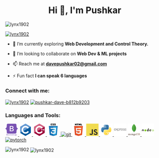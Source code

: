 <h1 align="center">Hi 👋, I'm Pushkar</h1>
<!-- <h3 align="center">Web Dev & Open Source Enthusiast</h3> -->

<p align="left"> <img src="https://komarev.com/ghpvc/?username=lynx1902&label=Profile%20views&color=0e75b6&style=flat" alt="lynx1902" /> </p>

<p align="left"> <a href="https://twitter.com/lynx1902" target="blank"><img src="https://img.shields.io/twitter/follow/lynx1902?logo=twitter&style=for-the-badge" alt="lynx1902" /></a> </p>

- 🌱 I’m currently exploring **Web Development and Control Theory.**

- 👯 I’m looking to collaborate on **Web Dev & ML projects**

- 📫 Reach me at **davepushkar02@gmail.com**

- ⚡ Fun fact **I can speak 6 languages**

<h3 align="left">Connect with me:</h3>
<p align="left">
<a href="https://twitter.com/lynx1902" target="blank"><img align="center" src="https://raw.githubusercontent.com/rahuldkjain/github-profile-readme-generator/master/src/images/icons/Social/twitter.svg" alt="lynx1902" height="30" width="40" /></a>
<a href="https://linkedin.com/in/pushkar-dave-b812b9203" target="blank"><img align="center" src="https://raw.githubusercontent.com/rahuldkjain/github-profile-readme-generator/master/src/images/icons/Social/linked-in-alt.svg" alt="pushkar-dave-b812b9203" height="30" width="40" /></a>  
</p>

<h3 align="left">Languages and Tools:</h3>
<p align="left"> <a href="https://getbootstrap.com" target="_blank"> <img src="https://raw.githubusercontent.com/devicons/devicon/master/icons/bootstrap/bootstrap-plain-wordmark.svg" alt="bootstrap" width="40" height="40"/> </a> <a href="https://www.cprogramming.com/" target="_blank"> <img src="https://raw.githubusercontent.com/devicons/devicon/master/icons/c/c-original.svg" alt="c" width="40" height="40"/> </a> <a href="https://www.w3schools.com/cpp/" target="_blank"> <img src="https://raw.githubusercontent.com/devicons/devicon/master/icons/cplusplus/cplusplus-original.svg" alt="cplusplus" width="40" height="40"/> </a> <a href="https://www.w3schools.com/css/" target="_blank"> <img src="https://raw.githubusercontent.com/devicons/devicon/master/icons/css3/css3-original-wordmark.svg" alt="css3" width="40" height="40"/> </a> <a href="https://git-scm.com/" target="_blank"> <img src="https://www.vectorlogo.zone/logos/git-scm/git-scm-icon.svg" alt="git" width="40" height="40"/> </a> <a href="https://www.w3.org/html/" target="_blank"> <img src="https://raw.githubusercontent.com/devicons/devicon/master/icons/html5/html5-original-wordmark.svg" alt="html5" width="40" height="40"/> </a> <a href="https://developer.mozilla.org/en-US/docs/Web/JavaScript" target="_blank"> <img src="https://raw.githubusercontent.com/devicons/devicon/master/icons/javascript/javascript-original.svg" alt="javascript" width="40" height="40"/> </a> <a href="https://www.python.org" target="_blank"> <img src="https://raw.githubusercontent.com/devicons/devicon/master/icons/python/python-original.svg" alt="python" width="40" height="40"/>  <a href="https://expressjs.com" target="_blank"> <img src="https://raw.githubusercontent.com/devicons/devicon/master/icons/express/express-original-wordmark.svg" alt="express" width="40" height="40"/> </a>
  <a href="https://www.mongodb.com/" target="_blank"> <img src="https://raw.githubusercontent.com/devicons/devicon/master/icons/mongodb/mongodb-original-wordmark.svg" alt="mongodb" width="40" height="40"/> </a><a href="https://nodejs.org" target="_blank"> <img src="https://raw.githubusercontent.com/devicons/devicon/master/icons/nodejs/nodejs-original-wordmark.svg" alt="nodejs" width="40" height="40"/> </a> <a href="https://pytorch.org/" target="_blank"> <img src="https://www.vectorlogo.zone/logos/pytorch/pytorch-icon.svg" alt="pytorch" width="40" height="40"/> </a></a> </p>

<p><img align="left" src="https://github-readme-stats.vercel.app/api/top-langs?username=lynx1902&show_icons=true&locale=en&layout=compact" alt="lynx1902" /></p>
<p>&nbsp;<img align="center" src="https://github-readme-stats.vercel.app/api?username=lynx1902&show_icons=true&locale=en" alt="lynx1902" /></p>

